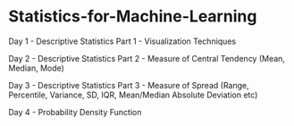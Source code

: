 # Statistics-for-Machine-Learning


Day 1 - Descriptive Statistics Part 1 - Visualization Techniques

Day 2 - Descriptive Statistics Part 2 - Measure of Central Tendency (Mean, Median, Mode)

Day 3 - Descriptive Statistics Part 3 - Measure of Spread (Range, Percentile, Variance, SD, IQR, Mean/Median Absolute Deviation etc)

Day 4 - Probability Density Function
